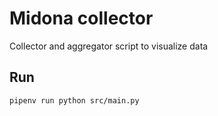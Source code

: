 # Midona collector
Collector and aggregator script to visualize data

## Run
```bash
pipenv run python src/main.py
```
